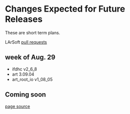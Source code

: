 # Changes Expected for Future Releases

These are short term plans.

LArSoft [pull requests](https://github.com/orgs/LArSoft/projects/2)

## week of Aug. 29

- ifdhc v2_6_8
- art 3.09.04
- art_root_io v1_08_05


## Coming soon


[page source](https://github.com/LArSoft/larsoft.github.io/blob/main/LArSoftWiki/releases/FutureChanges.md)
